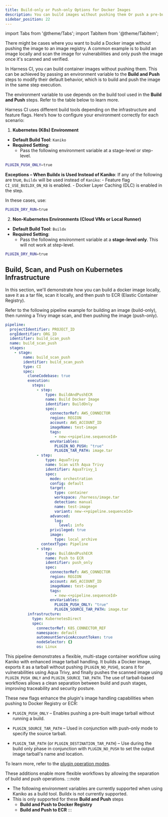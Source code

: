 ```yaml
---
title: Build-only or Push-only Options for Docker Images 
description: You can build images without pushing them Or push a pre-built image without building.
sidebar_position: 22
---
```


import Tabs from '@theme/Tabs';
import TabItem from '@theme/TabItem';

There might be cases where you want to build a Docker image without pushing the image to an image registry. A common example is to build an image locally and scan the image for vulnerabilities and only push the image once it's scanned and verified. 

In Harness CI, you can build container images without pushing them. This can be achieved by passing an environment variable to the **Build and Push** steps to modify their default behavior, which is to build and push the image in the same step execution.

The environment variable to use depends on the build tool used in the **Build and Push** steps. Refer to the table below to learn more.

Harness CI uses different build tools depending on the infrastructure and feature flags. Here’s how to configure your environment correctly for each scenario:
1. **Kubernetes (K8s) Environment**
- **Default Build Tool**: `Kaniko`
- **Required Setting**:
    - Pass the following environment variable at a stage-level or step-level.
```bash
PLUGIN_PUSH_ONLY=true
```
**Exceptions – When Buildx is Used Instead of Kaniko**: If any of the following are true, `Buildx` will be used instead of `Kaniko`:
    - Feature flag `CI_USE_BUILDX_ON_K8` is enabled.
    - Docker Layer Caching (DLC) is enabled in the step.
  
In these cases, use:
```bash
PLUGIN_DRY_RUN=true
```
2. **Non-Kubernetes Environments (Cloud VMs or Local Runner)**
- **Default Build Tool**: `Buildx`
- **Required Setting**:
    - Pass the following environment variable at a **stage-level only**. This will not work at step-level.
```bash
PLUGIN_DRY_RUN=true
```

## Build, Scan, and Push on Kubernetes Infrastructure

In this section, we'll demonstrate how you can build a docker image locally, save it as a tar file, scan it locally, and then push to ECR (Elastic Container Registry). 

Refer to the following pipeline example for building an image (build-only), then running a Trivy image scan, and then pushing the image (push-only).

```YAML
pipeline:
  projectIdentifier: PROJECT_ID
  orgIdentifier: ORG_ID
  identifier: build_scan_push
  name: build_scan_push
  stages:
    - stage:
        name: build_scan_push
        identifier: build_scan_push
        type: CI
        spec:
          cloneCodebase: true
          execution:
            steps:
              - step:
                  type: BuildAndPushECR
                  name: Build Docker Image
                  identifier: BuildOnly
                  spec:
                    connectorRef: AWS_CONNECTOR
                    region: REGION
                    account: AWS_ACCOUNT_ID
                    imageName: test-image
                    tags:
                      - new-<+pipeline.sequenceId>
                    envVariables:
                      PLUGIN_NO_PUSH: "true"
                      PLUGIN_TAR_PATH: image.tar
              - step:
                  type: AquaTrivy
                  name: Scan with Aqua Trivy
                  identifier: AquaTrivy_1
                  spec:
                    mode: orchestration
                    config: default
                    target:
                      type: container
                      workspace: /harness/image.tar
                      detection: manual
                      name: test-image
                      variant: new-<+pipeline.sequenceId>
                    advanced:
                      log:
                        level: info
                    privileged: true
                    image:
                      type: local_archive
                contextType: Pipeline
              - step:
                  type: BuildAndPushECR
                  name: Push to ECR
                  identifier: push_only
                  spec:
                    connectorRef: AWS_CONNECTOR
                    region: REGION
                    account: AWS_ACCOUNT_ID
                    imageName: test-image
                    tags:
                      - new-<+pipeline.sequenceId>
                    envVariables:
                      PLUGIN_PUSH_ONLY: "true"
                      PLUGIN_SOURCE_TAR_PATH: image.tar
          infrastructure:
            type: KubernetesDirect
            spec:
              connectorRef: K8S_CONNECTOR_REF
              namespace: default
              automountServiceAccountToken: true
              nodeSelector: {}
              os: Linux
```

This pipeline demonstrates a flexible, multi-stage container workflow using Kaniko with enhanced image tarball handling. It builds a Docker image, exports it as a tarball without pushing (`PLUGIN_NO_PUSH`), scans it for vulnerabilities using Aqua Trivy, and finally pushes the scanned image using `PLUGIN_PUSH_ONLY` and `PLUGIN_SOURCE_TAR_PATH`. The use of tarball-based workflows allows a clean separation between build and push stages, improving traceability and security posture.

These new flags enhance the plugin's image handling capabilities when pushing to Docker Registry or ECR:

- `PLUGIN_PUSH_ONLY` – Enables pushing a pre-built image tarball without running a build.

- `PLUGIN_SOURCE_TAR_PATH` – Used in conjunction with push-only mode to specify the source tarball.

- `PLUGIN_TAR_PATH` (or `PLUGIN_DESTINATION_TAR_PATH`) – Use during the build only phase in conjunction with `PLUGIN_NO_PUSH` to set the output image tarball's name and location.

To learn more, refer to the [plugin operation modes](https://github.com/drone/drone-kaniko/blob/main/README.md#operation-modes).

These additions enable more flexible workflows by allowing the separation of build and push operations. 
:::note
- The following environment variables are currently supported when using Kaniko as a build tool. Buildx is not currently supported.
- This is only supported for these **Build and Push** steps 
    - **Build and Push to Docker Registry**
    - **Build and Push to ECR**
:::
